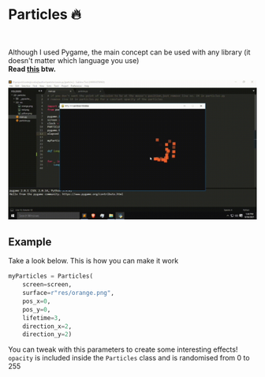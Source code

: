# Particles 🔥
<br>

Although I used Pygame, the main concept can be used with any library (it doesn't matter which language you use)
<br><b>Read <a href="https://natureofcode.com/book/chapter-4-particle-systems/#:~:text=We've%20defined%20a%20particle,a%20simple%20shape%20or%20dot.&text=If%20we%20want%20to%20get,with%20systems%20of%20many%20things.">this</a> btw.</b>

![Demo](https://raw.githubusercontent.com/Datavorous/particles/main/media/Untitled%2028_720p.gif)
<br>
## Example
Take a look below. This is how you can make it work
<br>
```python
myParticles = Particles(
    screen=screen,
    surface=r"res/orange.png",
    pos_x=0,
    pos_y=0,
    lifetime=3,
    direction_x=2,
    direction_y=2)
```
You can tweak with this parameters to create some interesting effects!<br>
```opacity``` is included inside the ```Particles``` class and is randomised from 0 to 255


